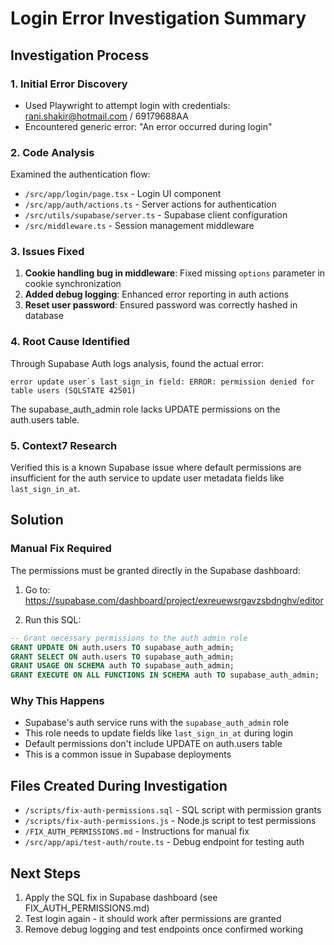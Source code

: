 # Login Error Investigation Summary

## Investigation Process

### 1. Initial Error Discovery
- Used Playwright to attempt login with credentials: rani.shakir@hotmail.com / 69179688AA
- Encountered generic error: "An error occurred during login"

### 2. Code Analysis
Examined the authentication flow:
- `/src/app/login/page.tsx` - Login UI component
- `/src/app/auth/actions.ts` - Server actions for authentication
- `/src/utils/supabase/server.ts` - Supabase client configuration
- `/src/middleware.ts` - Session management middleware

### 3. Issues Fixed
1. **Cookie handling bug in middleware**: Fixed missing `options` parameter in cookie synchronization
2. **Added debug logging**: Enhanced error reporting in auth actions
3. **Reset user password**: Ensured password was correctly hashed in database

### 4. Root Cause Identified
Through Supabase Auth logs analysis, found the actual error:
```
error update user`s last_sign_in field: ERROR: permission denied for table users (SQLSTATE 42501)
```

The supabase_auth_admin role lacks UPDATE permissions on the auth.users table.

### 5. Context7 Research
Verified this is a known Supabase issue where default permissions are insufficient for the auth service to update user metadata fields like `last_sign_in_at`.

## Solution

### Manual Fix Required
The permissions must be granted directly in the Supabase dashboard:

1. Go to: https://supabase.com/dashboard/project/exreuewsrgavzsbdnghv/editor

2. Run this SQL:
```sql
-- Grant necessary permissions to the auth admin role
GRANT UPDATE ON auth.users TO supabase_auth_admin;
GRANT SELECT ON auth.users TO supabase_auth_admin;
GRANT USAGE ON SCHEMA auth TO supabase_auth_admin;
GRANT EXECUTE ON ALL FUNCTIONS IN SCHEMA auth TO supabase_auth_admin;
```

### Why This Happens
- Supabase's auth service runs with the `supabase_auth_admin` role
- This role needs to update fields like `last_sign_in_at` during login
- Default permissions don't include UPDATE on auth.users table
- This is a common issue in Supabase deployments

## Files Created During Investigation
- `/scripts/fix-auth-permissions.sql` - SQL script with permission grants
- `/scripts/fix-auth-permissions.js` - Node.js script to test permissions
- `/FIX_AUTH_PERMISSIONS.md` - Instructions for manual fix
- `/src/app/api/test-auth/route.ts` - Debug endpoint for testing auth

## Next Steps
1. Apply the SQL fix in Supabase dashboard (see FIX_AUTH_PERMISSIONS.md)
2. Test login again - it should work after permissions are granted
3. Remove debug logging and test endpoints once confirmed working